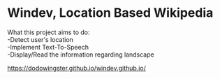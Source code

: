# Windev, Location Based Wikipedia

What this project aims to do:
<br />-Detect user's location
<br />-Implement Text-To-Speech
<br />-Display/Read the information regarding landscape

https://dodowingster.github.io/windev.github.io/
